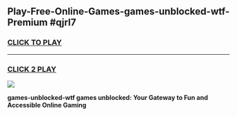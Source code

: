 
## Play-Free-Online-Games-games-unblocked-wtf-Premium #qjrl7
<h3>
<a href="https://premium.freeplayer.one?title=games-unblocked-wtf&ref=8M">CLICK TO PLAY</a></h3>
<hr>

<h3>
<a href="https://premium.freeplayer.one?title=games-unblocked-wtf&ref=8M">CLICK 2 PLAY</a>
  
</h3>

<a href="https://premium.freeplayer.one?title=games-unblocked-wtf&ref=8M"><img src="https://clearcache.store/games.png"></a>


**games-unblocked-wtf games unblocked: Your Gateway to Fun and Accessible Online Gaming**
